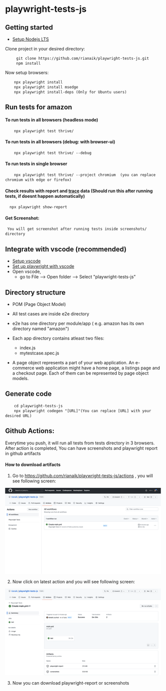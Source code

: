 # playwright-tests-js



## Getting started

- [Setup Nodejs LTS](https://nodejs.org/en/download/) 

Clone project in your desired directory:

         git clone https://github.com/rianaik/playwright-tests-js.git
         npm install

Now setup browsers:

        npx playwright install
        npx playwright install msedge
        npx playwright install-deps (Only for Ubuntu users)

## Run tests for amazon

#### To run tests in all browsers (headless mode)

        npx playwright test thrive/ 

#### To run tests in all browsers (debug: with browser-ui)

        npx playwright test thrive/ --debug 

#### To run tests in single browser 

        npx playwright test thrive/ --project chromium  (you can replace chromium with edge or firefox)

#### Check results with report and [trace](https://playwright.dev/docs/trace-viewer) data (Should run this after running tests, if doesnt happen automatically) 

      npx playwright show-report


#### Get Screenshot:

     You will get screenshot after running tests inside screenshots/ directory


## Integrate with vscode (recommended)

- [Setup vscode](https://code.visualstudio.com/docs/setup/setup-overview)
- [Set up playwright with vscode](https://playwright.dev/docs/getting-started-vscode#run-tests-and-show-browsers)
- Open vscode, 
    - go to File --> Open folder --> Select "playwright-tests-js"

## Directory structure

- POM (Page Object Model)
- All test cases are inside e2e directory
- e2e has one directory per module/app  ( e.g. amazon has its own directory named "amazon")
- Each app directory contains atleast two files:

    - index.js
    - mytestcase.spec.js 
- A page object represents a part of your web application. An e-commerce web application might have a home page, a listings page and a checkout page. Each of them can be represented by page object models.

## Generate code

        cd playwright-tests-js
        npx playwright codegen "[URL]"(You can replace [URL] with your desired URL)



## Github Actions:

Everytime you push, it will run all tests from tests directory in 3 browsers.
After action is completed, You can have screenshots and playwright report in github artifacts

#### How to download artifacts

1. Go to https://github.com/rianaik/playwright-tests-js/actions , you will see following screen:


![](.doc/Action.png?raw=true)

2. Now click on latest action and you will see following screen:

![](.doc/Artifact.png?raw=true)

3. Now you can download playwright-report or screenshots 
